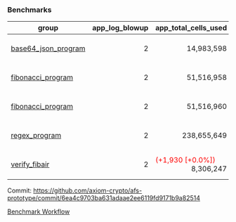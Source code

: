 ### Benchmarks
| group | app_log_blowup | app_total_cells_used | app_total_cycles | app_total_proof_time_ms | leaf_log_blowup | leaf_total_cells_used | leaf_total_cycles | leaf_total_proof_time_ms | instance | alloc |
|---|---|---|---|---|---|---|---|---|---|---|
| [ base64_json_program ](https://github.com/axiom-crypto/afs-prototype/blob/gh-pages/benchmarks/individual/base64_json-2-2-64cpu-linux-arm64-mimalloc.md) | <div style='text-align: right'> 2 </div>  | <div style='text-align: right'> 14,983,598 </div>  | <div style='text-align: right'> 217,310 </div>  | <span style='color: red'>(+56.0 [+2.3%])</span><div style='text-align: right'> 2,530.0 </div>  | <div style='text-align: right'> 2 </div>  | <span style='color: red'>(+2,940 [+0.0%])</span><div style='text-align: right'> 293,320,148 </div>  | <span style='color: red'>(+242 [+0.0%])</span><div style='text-align: right'> 6,750,444 </div>  | <span style='color: red'>(+311.0 [+0.9%])</span><div style='text-align: right'> 35,277.0 </div>  | 64cpu-linux-arm64 | mimalloc |
| [ fibonacci_program ](https://github.com/axiom-crypto/afs-prototype/blob/gh-pages/benchmarks/individual/fibonacci-2-2-64cpu-linux-arm64-mimalloc.md) | <div style='text-align: right'> 2 </div>  | <div style='text-align: right'> 51,516,958 </div>  | <div style='text-align: right'> 1,500,219 </div>  | <span style='color: green'>(-19.0 [-0.3%])</span><div style='text-align: right'> 6,419.0 </div>  | <div style='text-align: right'> 2 </div>  | <span style='color: green'>(-5,690 [-0.0%])</span><div style='text-align: right'> 143,348,142 </div>  | <span style='color: green'>(-355 [-0.0%])</span><div style='text-align: right'> 3,503,202 </div>  | <span style='color: green'>(-29.0 [-0.2%])</span><div style='text-align: right'> 17,827.0 </div>  | 64cpu-linux-arm64 | mimalloc |
| [ fibonacci_program ](https://github.com/axiom-crypto/afs-prototype/blob/gh-pages/benchmarks/individual/fibonacci-2-2-64cpu-linux-x64-jemalloc.md) | <div style='text-align: right'> 2 </div>  | <div style='text-align: right'> 51,516,960 </div>  | <div style='text-align: right'> 1,500,219 </div>  | <span style='color: green'>(-159.0 [-2.3%])</span><div style='text-align: right'> 6,881.0 </div>  | <div style='text-align: right'> 2 </div>  | <span style='color: green'>(-5,610 [-0.0%])</span><div style='text-align: right'> 143,344,502 </div>  | <span style='color: green'>(-413 [-0.0%])</span><div style='text-align: right'> 3,502,802 </div>  | <span style='color: green'>(-280.0 [-1.4%])</span><div style='text-align: right'> 19,183.0 </div>  | 64cpu-linux-x64 | jemalloc |
| [ regex_program ](https://github.com/axiom-crypto/afs-prototype/blob/gh-pages/benchmarks/individual/regex-2-2-64cpu-linux-arm64-mimalloc.md) | <div style='text-align: right'> 2 </div>  | <div style='text-align: right'> 238,655,649 </div>  | <div style='text-align: right'> 4,181,072 </div>  | <span style='color: red'>(+188.0 [+0.7%])</span><div style='text-align: right'> 27,030.0 </div>  | <div style='text-align: right'> 2 </div>  | <div style='text-align: right'> 314,575,113 </div>  | <div style='text-align: right'> 7,305,302 </div>  | <span style='color: green'>(-201.0 [-0.6%])</span><div style='text-align: right'> 36,338.0 </div>  | 64cpu-linux-arm64 | mimalloc |
| [ verify_fibair ](https://github.com/axiom-crypto/afs-prototype/blob/gh-pages/benchmarks/individual/verify_fibair-2-2-64cpu-linux-arm64-mimalloc.md) | <div style='text-align: right'> 2 </div>  | <span style='color: red'>(+1,930 [+0.0%])</span><div style='text-align: right'> 8,306,247 </div>  | <span style='color: red'>(+81 [+0.0%])</span><div style='text-align: right'> 199,167 </div>  | <span style='color: red'>(+23.0 [+1.6%])</span><div style='text-align: right'> 1,462.0 </div>  | <div style='text-align: right'> - </div>  | <div style='text-align: right'> - </div>  | <div style='text-align: right'> - </div>  | <div style='text-align: right'> - </div>  | 64cpu-linux-arm64 | mimalloc |


Commit: https://github.com/axiom-crypto/afs-prototype/commit/6ea4c9703ba631adaae2ee6119fd9171b9a82514

[Benchmark Workflow](https://github.com/axiom-crypto/afs-prototype/actions/runs/11982628227)
